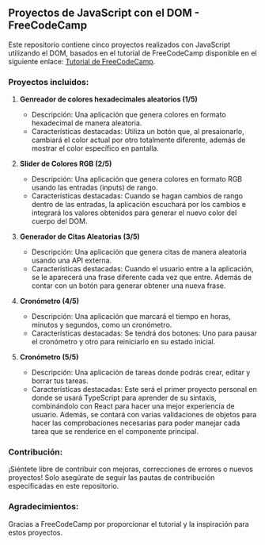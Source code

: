 ## Proyectos de JavaScript con el DOM - FreeCodeCamp

Este repositorio contiene cinco proyectos realizados con JavaScript utilizando el DOM, basados en el tutorial de FreeCodeCamp disponible en el siguiente enlace: [Tutorial de FreeCodeCamp](https://www.youtube.com/watch?v=koiPxFFiqJ4&t=10001s).

### Proyectos incluidos:

1. **Genreador de colores hexadecimales aleatorios (1/5)**

   - Descripción: Una aplicación que genera colores en formato hexadecimal de manera aleatoria.
   - Características destacadas: Utiliza un botón que, al presaionarlo, cambiará el color actual por otro totalmente diferente, además de mostrar el color específico en pantalla.

2. **Slider de Colores RGB (2/5)**

   - Descripción: Una aplicación que genera colores en formato RGB usando las entradas (inputs) de rango.
   - Características destacadas: Cuando se hagan cambios de rango dentro de las entradas, la aplicación escuchará por los cambios e integrará los valores obtenidos para generar el nuevo color del cuerpo del DOM.

3. **Generador de Citas Aleatorias (3/5)**

   - Descripción: Una aplicación que genera citas de manera aleatoria usando una API externa.
   - Características destacadas: Cuando el usuario entre a la aplicación, se le aparecerá una frase diferente cada vez que entre. Además de contar con un botón para generar obtener una nueva frase.

4. **Cronómetro (4/5)**
   - Descripción: Una aplicación que marcará el tiempo en horas, minutos y segundos, como un cronómetro.
   - Características destacadas: Se tendrá dos botones: Uno para pausar el cronómetro y otro para reiniciarlo en su estado inicial.

5. **Cronómetro (5/5)**
   - Descripción: Una aplicación de tareas donde podrás crear, editar y borrar tus tareas.
   - Características destacadas: Este será el primer proyecto personal en donde se usará TypeScript para aprender de su sintaxis, combinándolo con React para hacer una mejor experiencia de usuario. Además, se contará con varias validaciones de objetos para hacer las comprobaciones necesarias para poder manejar cada tarea que se renderice en el componente principal.

### Contribución:

¡Siéntete libre de contribuir con mejoras, correcciones de errores o nuevos proyectos! Solo asegúrate de seguir las pautas de contribución especificadas en este repositorio.

### Agradecimientos:

Gracias a FreeCodeCamp por proporcionar el tutorial y la inspiración para estos proyectos.
